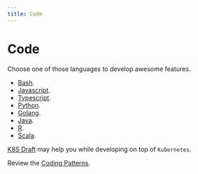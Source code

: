 ```yaml
---
title: Code
---
```


# Code

Choose one of those languages to develop awesome features.

+ [Bash](/dev/code/bash.md).
+ [Javascript](/dev/code/javascript.md).
+ [Typescript](/dev/code/typescript.md).
+ [Python](/dev/code/python.md).
+ [Golang](/dev/code/go.md).
+ [Java](/dev/code/java.md).
+ [R](/dev/code/R.md).
+ [Scala](/dev/code/scala.md).

[K8S Draft](/dev/code/k8s-draft.md) may help you while developing on top of `Kubernetes`.

Review the [Coding Patterns](/dev/code/patterns.md).
